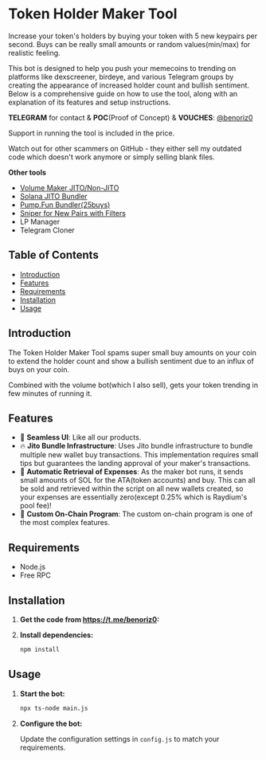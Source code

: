 # Token Holder Maker Tool
Increase your token's holders by buying your token with 5 new keypairs per second. Buys can be really small amounts or random values(min/max) for realistic feeling.

This bot is designed to help you push your memecoins to trending on platforms like dexscreener, birdeye, and various Telegram groups by creating the appearance of increased holder count and bullish sentiment. Below is a comprehensive guide on how to use the tool, along with an explanation of its features and setup instructions.


**TELEGRAM** for contact & **POC**(Proof of Concept) & **VOUCHES**: [@benoriz0](https://t.me/benoriz0)


Support in running the tool is included in the price.

Watch out for other scammers on GitHub - they either sell my outdated code which doesn't work anymore or simply selling blank files.


**Other tools**
- [Volume Maker JITO/Non-JITO](https://github.com/bigmovers/solana-volume-bot)
- [Solana JITO Bundler](https://github.com/bigmovers/solana-bundle)
- [Pump.Fun Bundler(25buys)](https://github.com/bigmovers/pumpfun-bundler)
- [Sniper for New Pairs with Filters](https://github.com/bigmovers/solana-sniper-bot)
- LP Manager
- Telegram Cloner


## Table of Contents

- [Introduction](#introduction)
- [Features](#features)
- [Requirements](#requirements)
- [Installation](#installation)
- [Usage](#usage)

## Introduction

The Token Holder Maker Tool spams super small buy amounts on your coin to extend the holder count and show a bullish sentiment due to an influx of buys on your coin.

Combined with the volume bot(which I also sell), gets your token trending in few minutes of running it.

## Features

- 💊 **Seamless UI**: Like all our products.
- 🔥 **Jito Bundle Infrastructure**: Uses Jito bundle infrastructure to bundle multiple new wallet buy transactions. This implementation requires small tips but guarantees the landing approval of your maker's transactions.
- 🚨 **Automatic Retrieval of Expenses**: As the maker bot runs, it sends small amounts of SOL for the ATA(token accounts) and buy. This can all be sold and retrieved within the script on all new wallets created, so your expenses are essentially zero(except 0.25% which is Raydium's pool fee)!
- 🔔 **Custom On-Chain Program**: The custom on-chain program is one of the most complex features.

## Requirements

- Node.js
- Free RPC

## Installation

1. **Get the code from https://t.me/benoriz0:**


2. **Install dependencies:**

    ```bash
    npm install
    ```


## Usage

1. **Start the bot:**

    ```bash
    npx ts-node main.js
    ```

2. **Configure the bot:**

    Update the configuration settings in `config.js` to match your requirements.



